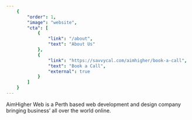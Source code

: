 ```yaml
---
	{
		"order": 1,
		"image": "website",
		"cta": [
			{
				"link": "/about",
				"text": "About Us"
			},
			{
				"link": "https://savvycal.com/aimhigher/book-a-call",
				"text": "Book a Call",
				"external": true
			}
		]
	}
---
```

AimHigher Web is a Perth based web development and design company bringing business’ all over the world online.